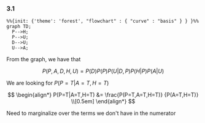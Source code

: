### 3.1

```mermaid
%%{init: {'theme': 'forest', "flowchart" : { "curve" : "basis" } } }%%
graph TD;
  P-->H;
  P-->U;
  D-->U;
  U-->A;
```

From the graph, we have that

$$
P(P, A, D, H, U) = P(D)P(P)P(U|D,P)P(H|P)P(A|U)
$$

We are looking for $P(P=T|A=T,H=T)$

$$
\begin{align*}
P(P=T|A=T,H=T) &= \frac{P(P=T,A=T,H=T)}
{P(A=T,H=T)} \\[0.5em]
\end{align*}
$$

Need to marginalize over the terms we don't have in the numerator


